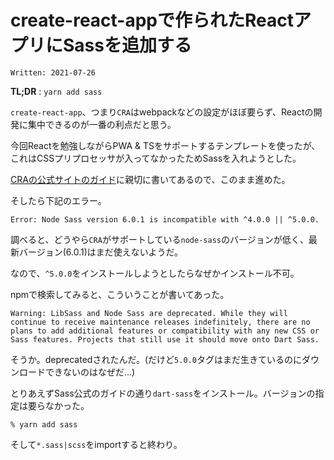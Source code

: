 # create-react-appで作られたReactアプリにSassを追加する

`Written: 2021-07-26`

**TL;DR** : `yarn add sass`

`create-react-app`、つまり`CRA`はwebpackなどの設定がほぼ要らず、Reactの開発に集中できるのが一番の利点だと思う。

今回Reactを勉強しながらPWA & TSをサポートするテンプレートを使ったが、これはCSSプリプロセッサが入ってなかったためSassを入れようとした。

[CRAの公式サイトのガイド](https://create-react-app.dev/docs/adding-a-sass-stylesheet/)に親切に書いてあるので、このまま進めた。

そしたら下記のエラー。

```
Error: Node Sass version 6.0.1 is incompatible with ^4.0.0 || ^5.0.0.
```

調べると、どうやら`CRA`がサポートしている`node-sass`のバージョンが低く、最新バージョン(6.0.1)はまだ使えないようだ。

なので、`^5.0.0`をインストールしようとしたらなぜかインストール不可。

npmで検索してみると、こういうことが書いてあった。

```
Warning: LibSass and Node Sass are deprecated. While they will continue to receive maintenance releases indefinitely, there are no plans to add additional features or compatibility with any new CSS or Sass features. Projects that still use it should move onto Dart Sass.
```

そうか。deprecatedされたんだ。(だけど`5.0.0`タグはまだ生きているのにダウンロードできないのはなぜだ…)

とりあえずSass公式のガイドの通り`dart-sass`をインストール。バージョンの指定は要らなかった。

```
% yarn add sass
```

そして`*.sass|scss`をimportすると終わり。
